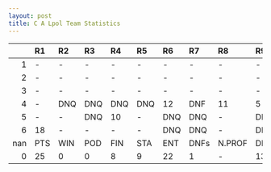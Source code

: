 ```yaml
---
layout: post 
title: C A Lpol Team Statistics
--- 
```


|     | R1   | R2   | R3   | R4   | R5   | R6   | R7   | R8     | R9   | R10   | R11   | R12   | Points   | Pos   |
|----:|:-----|:-----|:-----|:-----|:-----|:-----|:-----|:-------|:-----|:------|:------|:------|:---------|:------|
|   1 | -    | -    | -    | -    | -    | -    | -    | -      | -    | -     | -     | -     | nan      | nan   |
|   2 | -    | -    | -    | -    | -    | -    | -    | -      | -    | -     | -     | -     | nan      | nan   |
|   3 | -    | -    | -    | -    | -    | -    | -    | -      | -    | -     | -     | -     | nan      | nan   |
|   4 | -    | DNQ  | DNQ  | DNQ  | DNQ  | 12   | DNF  | 11     | 5    | 11    | 5     | 7     | 24.0     | 9.0   |
|   5 | -    | -    | DNQ  | 10   | -    | DNQ  | DNQ  | -      | DNQ  | -     | DNQ   | -     | 1.0      | 18.0  |
|   6 | 18   | -    | -    | -    | -    | DNQ  | DNQ  | -      | DNQ  | DNQ   | -     | -     | 0.0      | 20.0  |
| nan | PTS  | WIN  | POD  | FIN  | STA  | ENT  | DNFs | N.PROF | DNQ  | %FIN  | PPR   | BST   | CHA      | RNK   |
|   0 | 25   | 0    | 0    | 8    | 9    | 22   | 1    | -      | 13   | 88.9  | 1.14  | 5     | 0        | 22    |
